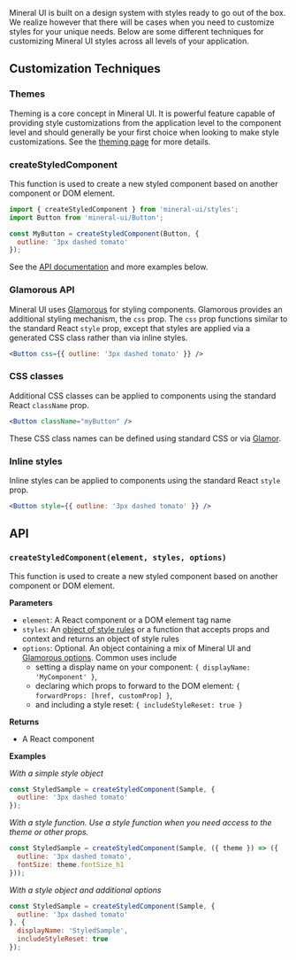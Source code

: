 Mineral UI is built on a design system with styles ready to go out of the box.  We realize however that there will be cases when you need to customize styles for your unique needs.  Below are some different techniques for customizing Mineral UI styles across all levels of your application.

## Customization Techniques

### Themes

Theming is a core concept in Mineral UI.  It is powerful feature capable of providing style customizations from the application level to the component level and should generally be your first choice when looking to make style customizations. See the [theming page](/theming) for more details.

### createStyledComponent

This function is used to create a new styled component based on another component or DOM element.

```jsx
import { createStyledComponent } from 'mineral-ui/styles';
import Button from 'mineral-ui/Button';

const MyButton = createStyledComponent(Button, {
  outline: '3px dashed tomato'
});
```

See the [API documentation](#styling-api) and more examples below.

### Glamorous API

Mineral UI uses [Glamorous](https://glamorous.rocks) for styling components.  Glamorous provides an additional styling mechanism, the `css` prop.  The `css` prop functions similar to the standard React `style` prop, except that styles are applied via a generated CSS class rather than via inline styles.

```jsx
<Button css={{ outline: '3px dashed tomato' }} />
```

### CSS classes

Additional CSS classes can be applied to components using the standard React `className` prop.

```jsx
<Button className="myButton" />
```

These CSS class names can be defined using standard CSS or via [Glamor](https://github.com/threepointone/glamor).

### Inline styles

Inline styles can be applied to components using the standard React `style` prop.

```jsx
<Button style={{ outline: '3px dashed tomato' }} />
```


## API

### `createStyledComponent(element, styles, options)`

This function is used to create a new styled component based on another component or DOM element.

**Parameters**

 * `element`: A React component or a DOM element tag name
 * `styles`: An [object of style rules](https://github.com/threepointone/glamor/blob/master/docs/howto.md)
 or a function that accepts props and context and returns an object of style
 rules
 * `options`: Optional. An object containing a mix of Mineral UI and
 [Glamorous options](https://glamorous.rocks/api).  Common uses include
    * setting a display name on your component: `{ displayName: 'MyComponent' }`,
    * declaring which props to forward to the DOM element: `{ forwardProps: [href, customProp] }`,
    * and including a style reset: `{ includeStyleReset: true }`

**Returns**

* A React component

**Examples**

_With a simple style object_
```jsx
const StyledSample = createStyledComponent(Sample, {
  outline: '3px dashed tomato'
});
```

_With a style function.  Use a style function when you need access to the theme or other props._
```jsx
const StyledSample = createStyledComponent(Sample, ({ theme }) => ({
  outline: '3px dashed tomato',
  fontSize: theme.fontSize_h1
}));
```

_With a style object and additional options_
```jsx
const StyledSample = createStyledComponent(Sample, {
  outline: '3px dashed tomato'
}, {
  displayName: 'StyledSample',
  includeStyleReset: true
});
```
